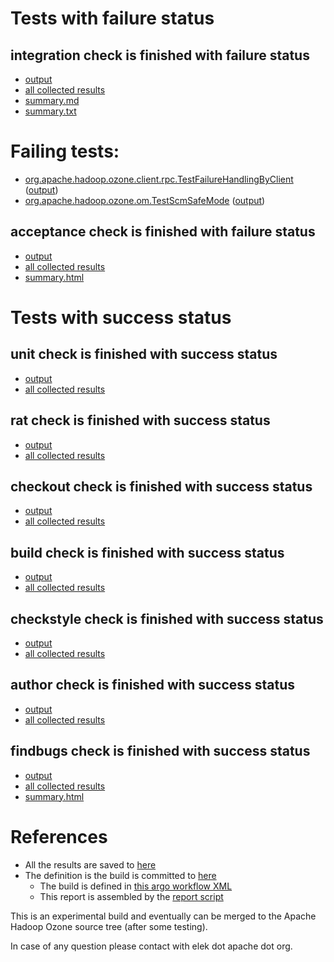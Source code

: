 # Tests with failure status

## integration check is finished with failure status

   * [output](https://raw.githubusercontent.com/elek/ozone-ci-03/master/pr/pr-hdds-2375-v4kv9/integration/output.log)
   * [all collected results](https://github.com/elek/ozone-ci-03/tree/master/pr/pr-hdds-2375-v4kv9/integration)
   * [summary.md](https://github.com/elek/ozone-ci-03/tree/master/pr/pr-hdds-2375-v4kv9/integration/summary.md)
   * [summary.txt](https://github.com/elek/ozone-ci-03/tree/master/pr/pr-hdds-2375-v4kv9/integration/summary.txt)

# Failing tests: 

 * [org.apache.hadoop.ozone.client.rpc.TestFailureHandlingByClient](hadoop-ozone/integration-test/org.apache.hadoop.ozone.client.rpc.TestFailureHandlingByClient.txt) ([output](hadoop-ozone/integration-test/org.apache.hadoop.ozone.client.rpc.TestFailureHandlingByClient-output.txt))
 * [org.apache.hadoop.ozone.om.TestScmSafeMode](hadoop-ozone/integration-test/org.apache.hadoop.ozone.om.TestScmSafeMode.txt) ([output](hadoop-ozone/integration-test/org.apache.hadoop.ozone.om.TestScmSafeMode-output.txt))

## acceptance check is finished with failure status

   * [output](https://raw.githubusercontent.com/elek/ozone-ci-03/master/pr/pr-hdds-2375-v4kv9/acceptance/output.log)
   * [all collected results](https://github.com/elek/ozone-ci-03/tree/master/pr/pr-hdds-2375-v4kv9/acceptance)
   * [summary.html](https://elek.github.io/ozone-ci-03/pr/pr-hdds-2375-v4kv9/acceptance/summary.html)



# Tests with success status

## unit check is finished with success status

   * [output](https://raw.githubusercontent.com/elek/ozone-ci-03/master/pr/pr-hdds-2375-v4kv9/unit/output.log)
   * [all collected results](https://github.com/elek/ozone-ci-03/tree/master/pr/pr-hdds-2375-v4kv9/unit)


## rat check is finished with success status

   * [output](https://raw.githubusercontent.com/elek/ozone-ci-03/master/pr/pr-hdds-2375-v4kv9/rat/output.log)
   * [all collected results](https://github.com/elek/ozone-ci-03/tree/master/pr/pr-hdds-2375-v4kv9/rat)


## checkout check is finished with success status

   * [output](https://raw.githubusercontent.com/elek/ozone-ci-03/master/pr/pr-hdds-2375-v4kv9/checkout/output.log)
   * [all collected results](https://github.com/elek/ozone-ci-03/tree/master/pr/pr-hdds-2375-v4kv9/checkout)


## build check is finished with success status

   * [output](https://raw.githubusercontent.com/elek/ozone-ci-03/master/pr/pr-hdds-2375-v4kv9/build/output.log)
   * [all collected results](https://github.com/elek/ozone-ci-03/tree/master/pr/pr-hdds-2375-v4kv9/build)


## checkstyle check is finished with success status

   * [output](https://raw.githubusercontent.com/elek/ozone-ci-03/master/pr/pr-hdds-2375-v4kv9/checkstyle/output.log)
   * [all collected results](https://github.com/elek/ozone-ci-03/tree/master/pr/pr-hdds-2375-v4kv9/checkstyle)


## author check is finished with success status

   * [output](https://raw.githubusercontent.com/elek/ozone-ci-03/master/pr/pr-hdds-2375-v4kv9/author/output.log)
   * [all collected results](https://github.com/elek/ozone-ci-03/tree/master/pr/pr-hdds-2375-v4kv9/author)


## findbugs check is finished with success status

   * [output](https://raw.githubusercontent.com/elek/ozone-ci-03/master/pr/pr-hdds-2375-v4kv9/findbugs/output.log)
   * [all collected results](https://github.com/elek/ozone-ci-03/tree/master/pr/pr-hdds-2375-v4kv9/findbugs)
   * [summary.html](https://elek.github.io/ozone-ci-03/pr/pr-hdds-2375-v4kv9/findbugs/summary.html)




# References

 * All the results are saved to [here](https://github.com/elek/ozone-ci-03/tree/master/pr/pr-hdds-2375-v4kv9/)
 * The definition is the build is committed to [here](https://github.com/elek/argo-ozone)
    * The build is defined in [this argo workflow XML](https://github.com/elek/argo-ozone/blob/master/ozone-build.yaml)
    * This report is assembled by the [report script](https://github.com/elek/argo-ozone/blob/master/scripts/report.sh)

This is an experimental build and eventually can be merged to the Apache Hadoop Ozone source tree (after some testing).

In case of any question please contact with elek dot apache dot org.

